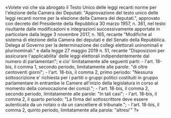 «Volete voi che sia abrogato il Testo Unico delle leggi recanti
norme per l'elezione della Camera  dei  Deputati:  "Approvazione  del
testo unico delle leggi recanti norme per la  elezione  della  Camera
dei deputati.", approvato con decreto del Presidente della Repubblica
30 marzo 1957, n. 361, nel testo  risultante  dalle  modificazioni  e
integrazioni successivamente apportate in particolare dalla  legge  3
novembre 2017, n. 165, recante  "Modifiche  al  sistema  di  elezione
della Camera dei deputati e del Senato della  Repubblica.  Delega  al
Governo per la determinazione dei collegi  elettorali  uninominali  e
plurinominali."  e  dalla  legge  27  maggio  2019  n.  51,   recante
"Disposizioni per assicurare l'applicabilita' delle leggi  elettorali
indipendentemente dal numero di parlamentari"; e  cio'  limitatamente
alle seguenti parti: 
        - l'art. 18-bis, il comma 1, secondo  periodo,  limitatamente
alle parole: "di oltre centoventi giorni"; 
        -  l'art.  18-bis,  il  comma  2,  primo  periodo:   "Nessuna
sottoscrizione  e'  richiesta  per  i  partiti  o   gruppi   politici
costituiti in gruppo parlamentare in entrambe  le  Camere  all'inizio
della  legislatura  in  corso  al  momento  della  convocazione   dei
comizi."; 
        - l'art. 18-bis, il comma 2, secondo  periodo,  limitatamente
alle parole: "In tali casi"; 
        - l'art. 18-bis, il comma 2, il quarto periodo: "La firma del
sottoscrittore  deve  essere  autenticata  da  un  notaio  o  da   un
cancelliere di tribunale."; 
        - l'art. 18-bis, il comma 2,  quinto  periodo,  limitatamente
alla parola: "altresi'" ?»
